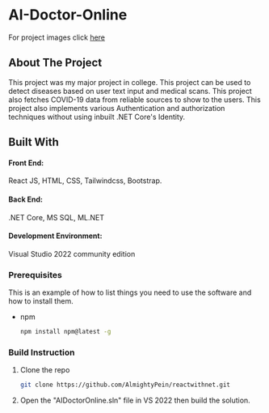 # AI-Doctor-Online
For project images click <a href="https://www.behance.net/gallery/155840697/AI-Doctor-Online">here</a>

<!-- ABOUT THE PROJECT -->
## About The Project
This project was my major project in college. This project can be used to detect diseases based on user text input and medical scans. This project also fetches COVID-19 data from reliable sources to show to the users. This project also implements various Authentication and authorization techniques without using inbuilt .NET Core's Identity.

## Built With

<div align="left"><b><h4>Front End:</h4></b>React JS, HTML, CSS, Tailwindcss, Bootstrap.</div>
<div align="left"><b><h4>Back End:</h4></b>.NET Core, MS SQL, ML.NET</div>
<div align="left"><b><h4>Development Environment:</h4></b>Visual Studio 2022 community edition</div>

### Prerequisites

This is an example of how to list things you need to use the software and how to install them.
* npm
  ```sh
  npm install npm@latest -g
  ```
### Build Instruction

1. Clone the repo
   ```sh
   git clone https://github.com/AlmightyPein/reactwithnet.git
   ```
2. Open the "AIDoctorOnline.sln" file in VS 2022 then build the solution.

